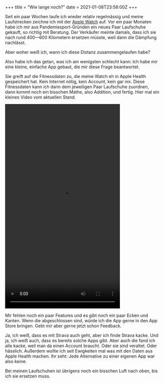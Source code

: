 +++
title = "Wie lange noch?"
date = 2021-01-08T23:58:00Z
+++

Seit ein paar Wochen laufe ich wieder relativ regelmässig und meine Laufstrecken zeichne ich mit der [Apple Watch](https://de.wikipedia.org/wiki/Apple_Watch) auf. Vor ein paar Monaten habe ich mir aus Pandemiesport-Gründen ein neues Paar Laufschuhe gekauft, so richtig mit Beratung. Der Verkäufer meinte damals, dass ich sie nach rund 400—600 Kilometern ersetzen müsste, weil dann die Dämpfung nachlässt.

Aber woher weiß ich, wann ich diese Distanz zusammengelaufen habe?

<!-- more -->

Also habe ich das getan, was ich am wenigsten schlecht kann: Ich habe mir eine kleine, einfache App gebaut, die mir diese Frage beantwortet. 

Sie greift auf die Fitnessdaten zu, die meine Watch eh in Apple Health gespeichert hat. Kein Internet nötig, kein Account, kein gar nix. Diese Fitnessdaten kann ich dann dem jeweiligen Paar Laufschuhe zuordnen, dann kommt noch ein bisschen Mathe, also Addition, und fertig. Hier mal ein kleines Video vom aktuellen Stand.

<video width="375" height="667" controls>
  <source src="/2021/wie-lange-noch/durch_demo.MP4" type="video/mp4">
</video>

Mir fehlen noch ein paar Features und es gibt noch ein paar Ecken und Kanten. Wenn die abgeschlossen sind, würde ich die App gerne in den App Store bringen. Gebt mir aber gerne jetzt schon Feedback.

Ja, ich weiß, dass es mit Strava auch geht, aber ich finde Strava kacke. Und ja, ich weiß auch, dass es bereits solche Apps gibt. Aber auch die fand ich alle kacke, weil man da einen Account braucht. Oder sie sind veraltet. Oder hässlich. Außerdem wollte ich seit Ewigkeiten mal was mit den Daten aus Apple Health machen. Ihr seht: Jede Alternative zu einer eigenen App war also keine.

Bei meinen Laufschuhen ist übrigens noch ein bisschen Luft nach oben, bis ich sie ersetzen muss.